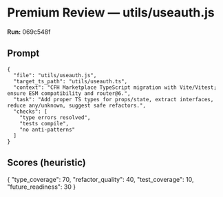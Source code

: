 # Premium Review — utils/useauth.js

**Run:** 069c548f

## Prompt

```
{
  "file": "utils/useauth.js",
  "target_ts_path": "utils/useauth.ts",
  "context": "CFH Marketplace TypeScript migration with Vite/Vitest; ensure ESM compatibility and router@6.",
  "task": "Add proper TS types for props/state, extract interfaces, reduce any/unknown, suggest safe refactors.",
  "checks": [
    "type errors resolved",
    "tests compile",
    "no anti-patterns"
  ]
}
```

## Scores (heuristic)

{
  "type_coverage": 70,
  "refactor_quality": 40,
  "test_coverage": 10,
  "future_readiness": 30
}
